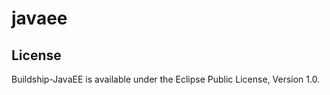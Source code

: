 # javaee

## License

Buildship-JavaEE is available under the Eclipse Public License, Version 1.0.

